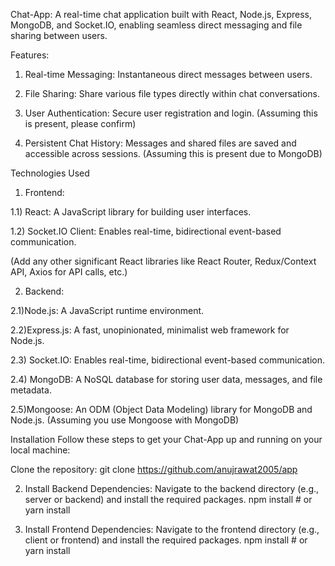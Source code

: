 Chat-App:
A real-time chat application built with React, Node.js, Express, MongoDB, and Socket.IO, enabling seamless direct messaging and file sharing between users.


Features:
1) Real-time Messaging: Instantaneous direct messages between users.

2) File Sharing: Share various file types directly within chat conversations.

3) User Authentication: Secure user registration and login. (Assuming this is present, please confirm)

4)  Persistent Chat History: Messages and shared files are saved and accessible across sessions. (Assuming this is present due to MongoDB)



Technologies Used
1) Frontend:

 1.1) React: A JavaScript library for building user interfaces.

 1.2) Socket.IO Client: Enables real-time, bidirectional event-based communication.

(Add any other significant React libraries like React Router, Redux/Context API, Axios for API calls, etc.)

 2) Backend:

 2.1)Node.js: A JavaScript runtime environment.

 2.2)Express.js: A fast, unopinionated, minimalist web framework for Node.js.

2.3) Socket.IO: Enables real-time, bidirectional event-based communication.

 2.4) MongoDB: A NoSQL database for storing user data, messages, and file metadata.

 2.5)Mongoose: An ODM (Object Data Modeling) library for MongoDB and Node.js. (Assuming you use Mongoose with MongoDB)


Installation
Follow these steps to get your Chat-App up and running on your local machine:

Clone the repository:  git clone  https://github.com/anujrawat2005/app


2)  Install Backend Dependencies:
Navigate to the backend directory (e.g., server or backend) and install the required packages.
npm install # or yarn install

3)  Install Frontend Dependencies:
Navigate to the frontend directory (e.g., client or frontend) and install the required packages.
npm install # or yarn install